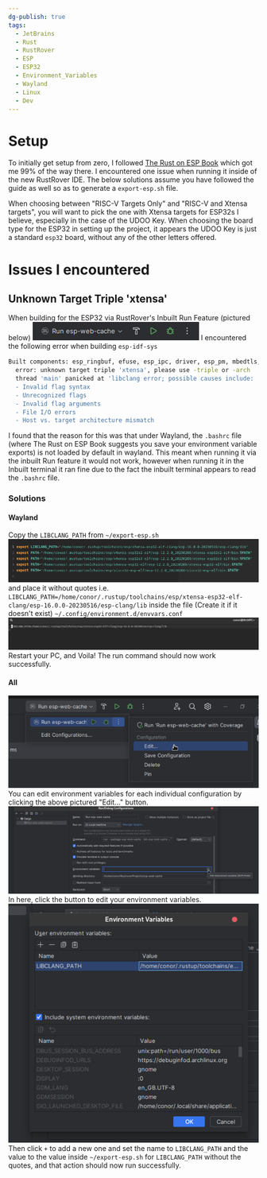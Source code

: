 ```yaml
---
dg-publish: true
tags:
  - JetBrains
  - Rust
  - RustRover
  - ESP
  - ESP32
  - Environment_Variables
  - Wayland
  - Linux
  - Dev
---
```

# Setup
To initially get setup from zero, I followed [The Rust on ESP Book](https://esp-rs.github.io/book/) which got me 99% of the way there. I encountered one issue when running it inside of the new RustRover IDE. The below solutions assume you have followed the guide as well so as to generate a `export-esp.sh` file.

When choosing between "RISC-V Targets Only" and "RISC-V and Xtensa targets", you will want to pick the one with Xtensa targets for ESP32s I believe, especially in the case of the UDOO Key. When choosing the board type for the ESP32 in setting up the project, it appears the UDOO Key is just a standard `esp32` board, without any of the other letters offered.
# Issues I encountered

## Unknown Target Triple 'xtensa'
When building for the ESP32 via RustRover's Inbuilt Run Feature (pictured below) ![](../../../Assets/run-esp-web-cache-example.png) 
I encountered the following error when building `esp-idf-sys` 
```bash
Built components: esp_ringbuf, efuse, esp_ipc, driver, esp_pm, mbedtls, bootloader, esptool_py, partition_table, app_update, bootloader_support, spi_flash, nvs_flash, pthread, esp_gdbstub, espcoredump, esp_phy, esp_system, esp_rom, hal, vfs, esp_eth, tcpip_adapter, esp_netif, esp_event, wpa_supplicant, esp_wifi, ieee802154, console, openthread, lwip, log, heap, soc, esp_hw_support, xtensa, esp32, esp_common, esp_timer, freertos, newlib, cxx, app_trace, asio, bt, cbor, unity, cmock, coap, nghttp, esp-tls, esp_adc_cal, esp_hid, tcp_transport, esp_http_client, esp_http_server, esp_https_ota, esp_https_server, esp_lcd, protobuf-c, protocomm, mdns, esp_local_ctrl, sdmmc, esp_serial_slave_link, esp_websocket_client, expat, wear_levelling, fatfs, freemodbus, idf_test, jsmn, json, libsodium, mqtt, openssl, perfmon, spiffs, usb, tinyusb, ulp, wifi_provisioning
  error: unknown target triple 'xtensa', please use -triple or -arch
  thread 'main' panicked at 'libclang error; possible causes include:
  - Invalid flag syntax
  - Unrecognized flags
  - Invalid flag arguments
  - File I/O errors
  - Host vs. target architecture mismatch
```
I found that the reason for this was that under Wayland, the `.bashrc` file (where The Rust on ESP Book suggests you save your environment variable exports) is not loaded by default in wayland. This meant when running it via the inbuilt Run feature it would not work, however when running it in the Inbuilt terminal it ran fine due to the fact the inbuilt terminal appears to read the `.bashrc` file.

### Solutions
#### Wayland
Copy the `LIBCLANG_PATH` from `~/export-esp.sh` 
![](../../../Assets/path-file-example.png)
and place it without quotes i.e. 
`LIBCLANG_PATH=/home/conor/.rustup/toolchains/esp/xtensa-esp32-elf-clang/esp-16.0.0-20230516/esp-clang/lib`
inside the file (Create it if it doesn't exist) 
`~/.config/environment.d/envvars.conf`
![](../../../Assets/wayland-path-file-example.png)
Restart your PC, and Voila! The run command should now work successfully.
#### All
![](../../../Assets/run-esp-web-cache-edit.png)
You can edit environment variables for each individual configuration by clicking the above pictured "Edit..." button.
![](../../../Assets/Pasted%20image%2020230913164859.png)
In here, click the button to edit your environment variables.
![](../../../Assets/add-path-to-run-config.png)
Then click `+` to add a new one and set the name to `LIBCLANG_PATH` and the value to the value inside `~/export-esp.sh` for `LIBCLANG_PATH` without the quotes, and that action should now run successfully.